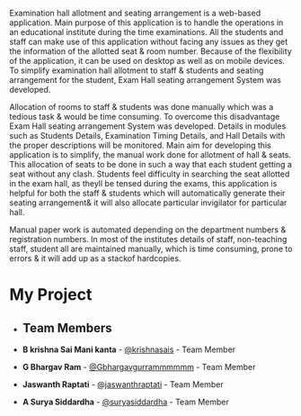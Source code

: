 Examination hall allotment and seating arrangement is a web-based application. Main purpose of this application is to handle the operations in an educational institute during the time examinations. All the students and staff can make use of this application without facing any issues as they get the information of the allotted seat & room number. Because of the flexibility of the application, it can be used on desktop as well as on mobile devices. To simplify examination hall allotment to staff & students and seating arrangement for the student, Exam Hall seating arrangement System was developed.

 Allocation of rooms to staff & students was done manually which was a tedious task & would be time consuming. To overcome this disadvantage Exam Hall seating arrangement System was developed. Details in modules such as Students Details, Examination Timing Details, and Hall Details with the proper descriptions will be monitored. Main aim for developing this application is to simplify, the manual work done for allotment of hall & seats. This allocation of seats to be done in such a way that each student getting a seat without any clash. Students feel difficulty in searching the seat allotted in the exam hall, as theyll be tensed during the exams, this application is helpful for both the staff & students which will automatically generate their seating arrangement& it will also allocate particular invigilator for particular hall. 

Manual paper work is automated depending on the department numbers & registration numbers. In most of the institutes details of staff, non-teaching staff, student all are maintained manually, which is time consuming, prone to errors & it will add up as a stackof hardcopies.


# My Project

- ## Team Members

- **B krishna Sai Mani kanta** - [@krishnasais](https://github.com/krishnasais) - Team Member
- **G Bhargav Ram** - [@Gbhargavgurrammmmmm](https://github.com/Gbhargavgurrammmmmm) - Team Member
- **Jaswanth Raptati** - [@jaswanthraptati](https://github.com/jaswanthraptati) - Team Member
- **A Surya Siddardha** - [@suryasiddardha](https://github.com/suryasiddardha) - Team Member

